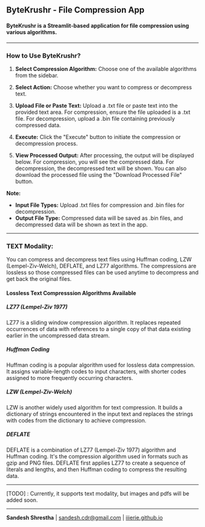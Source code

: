 ## ByteKrushr - File Compression App
#### ByteKrushr is a Streamlit-based application for file compression using various algorithms. 

--- 

### How to Use ByteKrushr? 

1. **Select Compression Algorithm:** Choose one of the available algorithms from the sidebar.
   
2. **Select Action:** Choose whether you want to compress or decompress text.
   
3. **Upload File or Paste Text:** Upload a .txt file or paste text into the provided text area. For compression, ensure the file uploaded is a .txt file. For decompression, upload a .bin file containing previously compressed data.

4. **Execute:** Click the "Execute" button to initiate the compression or decompression process.
   
5. **View Processed Output:** After processing, the output will be displayed below. For compression, you will see the compressed data. For decompression, the decompressed text will be shown. You can also download the processed file using the "Download Processed File" button.

**Note:** 
- **Input File Types:** Upload .txt files for compression and .bin files for decompression.
- **Output File Type:** Compressed data will be saved as .bin files, and decompressed data will be shown as text in the app.


---
### **TEXT Modality**: 
You can compress and decompress text files using Huffman coding, LZW (Lempel-Ziv-Welch), DEFLATE, and LZ77 algorithms. The compressions are lossless so those compressed files can be used anytime to decompress and get back the original files.
#### Lossless Text Compresssion Algorithms Available

##### LZ77 (Lempel-Ziv 1977)
LZ77 is a sliding window compression algorithm. It replaces repeated occurrences of data with references to a single copy of that data existing earlier in the uncompressed data stream.

##### Huffman Coding
Huffman coding is a popular algorithm used for lossless data compression. It assigns variable-length codes to input characters, with shorter codes assigned to more frequently occurring characters.

##### LZW (Lempel-Ziv-Welch)
LZW is another widely used algorithm for text compression. It builds a dictionary of strings encountered in the input text and replaces the strings with codes from the dictionary to achieve compression.

##### DEFLATE
DEFLATE is a combination of LZ77 (Lempel-Ziv 1977) algorithm and Huffman coding. It's the compression algorithm used in formats such as gzip and PNG files. DEFLATE first applies LZ77 to create a sequence of literals and lengths, and then Huffman coding to compress the resulting data.


---

[TODO] : Currently, it supports text modality, but images and pdfs will be added soon.

---


**Sandesh Shrestha** | sandesh.cdr@gmail.com | [iiierie.github.io](https://iiierie.github.io)